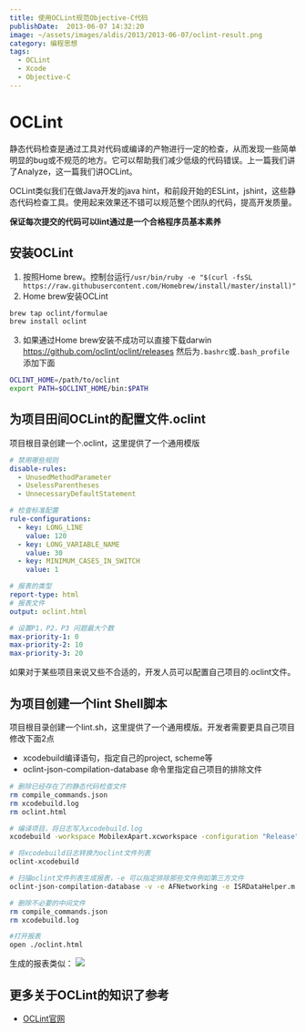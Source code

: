 ```yaml
---
title: 使用OCLint规范Objective-C代码
publishDate:  2013-06-07 14:32:20
image: ~/assets/images/aldis/2013/2013-06-07/oclint-result.png
category: 编程思想
tags:
  - OCLint
  - Xcode
  - Objective-C
---
```


# OCLint

静态代码检查是通过工具对代码或编译的产物进行一定的检查，从而发现一些简单明显的bug或不规范的地方。它可以帮助我们减少低级的代码错误。上一篇我们讲了Analyze，这一篇我们讲OCLint。

OCLint类似我们在做Java开发的java hint，和前段开始的ESLint，jshint，这些静态代码检查工具。使用起来效果还不错可以规范整个团队的代码，提高开发质量。

**保证每次提交的代码可以lint通过是一个合格程序员基本素养**

## 安装OCLint
1. 按照Home brew。控制台运行`/usr/bin/ruby -e "$(curl -fsSL https://raw.githubusercontent.com/Homebrew/install/master/install)"`
2. Home brew安装OCLint
```bash
brew tap oclint/formulae
brew install oclint
```
3. 如果通过Home brew安装不成功可以直接下载darwin https://github.com/oclint/oclint/releases
然后为`.bashrc`或`.bash_profile`添加下面
```bash
OCLINT_HOME=/path/to/oclint
export PATH=$OCLINT_HOME/bin:$PATH
```

<!-- more -->

## 为项目田间OCLint的配置文件.oclint
项目根目录创建一个.oclint，这里提供了一个通用模版
```yaml
# 禁用哪些规则
disable-rules:
  - UnusedMethodParameter
  - UselessParentheses
  - UnnecessaryDefaultStatement

# 检查标准配置
rule-configurations:
  - key: LONG_LINE
    value: 120
  - key: LONG_VARIABLE_NAME
    value: 30
  - key: MINIMUM_CASES_IN_SWITCH
    value: 1

# 报表的类型
report-type: html
# 报表文件
output: oclint.html

# 设置P1，P2，P3 问题最大个数
max-priority-1: 0
max-priority-2: 10
max-priority-3: 20
```
如果对于某些项目来说又些不合适的，开发人员可以配置自己项目的.oclint文件。

## 为项目创建一个lint Shell脚本
项目根目录创建一个lint.sh，这里提供了一个通用模版。开发者需要更具自己项目修改下面2点
* xcodebuild编译语句，指定自己的project, scheme等
* oclint-json-compilation-database 命令里指定自己项目的排除文件

```bash
# 删除已经存在了的静态代码检查文件
rm compile_commands.json
rm xcodebuild.log
rm oclint.html

# 编译项目，将日志写入xcodebuild.log
xcodebuild -workspace MobilexApart.xcworkspace -configuration "Release" -scheme "Cross" -sdk iphoneos BUILD_DIR="./build" clean build | tee xcodebuild.log

# 将xcodebuild日志转换为oclint文件列表
oclint-xcodebuild

# 扫描oclint文件列表生成报表，-e 可以指定排除那些文件例如第三方文件
oclint-json-compilation-database -v -e AFNetworking -e ISRDataHelper.m -e ShareSDK -e IflyMSC -e SSZipArchive -e iFlyLivenessDetectionLib -e Library/Developer/Xcode -e FMDB -e IATConfig

# 删除不必要的中间文件
rm compile_commands.json
rm xcodebuild.log

#打开报表
open ./oclint.html
```
生成的报表类似：
![](~/assets/images/aldis/2013/2013-06-07/oclint-result.png)

## 更多关于OCLint的知识了参考
* [OCLint官网](http://docs.oclint.org/en/stable/index.html)